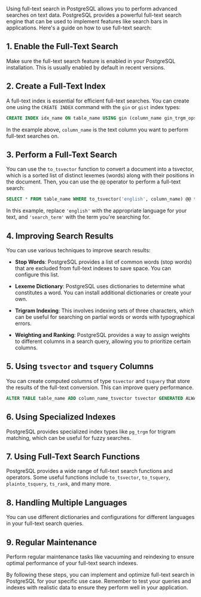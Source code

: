 Using full-text search in PostgreSQL allows you to perform advanced searches on text data. PostgreSQL provides a powerful full-text search engine that can be used to implement features like search bars in applications. Here's a guide on how to use full-text search:

## 1. **Enable the Full-Text Search**

Make sure the full-text search feature is enabled in your PostgreSQL installation. This is usually enabled by default in recent versions.

## 2. **Create a Full-Text Index**

A full-text index is essential for efficient full-text searches. You can create one using the `CREATE INDEX` command with the `gin` or `gist` index types:

```sql
CREATE INDEX idx_name ON table_name USING gin (column_name gin_trgm_ops);
```

In the example above, `column_name` is the text column you want to perform full-text searches on.

## 3. **Perform a Full-Text Search**

You can use the `to_tsvector` function to convert a document into a tsvector, which is a sorted list of distinct lexemes (words) along with their positions in the document. Then, you can use the `@@` operator to perform a full-text search:

```sql
SELECT * FROM table_name WHERE to_tsvector('english', column_name) @@ to_tsquery('search_term');
```

In this example, replace `'english'` with the appropriate language for your text, and `'search_term'` with the term you're searching for.

## 4. **Improving Search Results**

You can use various techniques to improve search results:

- **Stop Words**: PostgreSQL provides a list of common words (stop words) that are excluded from full-text indexes to save space. You can configure this list.

- **Lexeme Dictionary**: PostgreSQL uses dictionaries to determine what constitutes a word. You can install additional dictionaries or create your own.

- **Trigram Indexing**: This involves indexing sets of three characters, which can be useful for searching on partial words or words with typographical errors.

- **Weighting and Ranking**: PostgreSQL provides a way to assign weights to different columns in a search query, allowing you to prioritize certain columns.

## 5. **Using `tsvector` and `tsquery` Columns**

You can create computed columns of type `tsvector` and `tsquery` that store the results of the full-text conversion. This can improve query performance.

```sql
ALTER TABLE table_name ADD column_name_tsvector tsvector GENERATED ALWAYS AS (to_tsvector('english', column_name)) STORED;
```

## 6. **Using Specialized Indexes**

PostgreSQL provides specialized index types like `pg_trgm` for trigram matching, which can be useful for fuzzy searches.

## 7. **Using Full-Text Search Functions**

PostgreSQL provides a wide range of full-text search functions and operators. Some useful functions include `to_tsvector`, `to_tsquery`, `plainto_tsquery`, `ts_rank`, and many more.

## 8. **Handling Multiple Languages**

You can use different dictionaries and configurations for different languages in your full-text search queries.

## 9. **Regular Maintenance**

Perform regular maintenance tasks like vacuuming and reindexing to ensure optimal performance of your full-text search indexes.

By following these steps, you can implement and optimize full-text search in PostgreSQL for your specific use case. Remember to test your queries and indexes with realistic data to ensure they perform well in your application.
